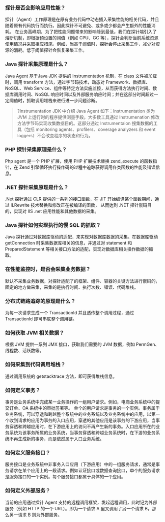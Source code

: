 ### 探针是否会影响应用性能？

探针（Agent）工作原理是在原有业务代码中动态插入采集性能的相关代码，并且随着原有代码执行而执行。因此探针不可避免、或多或少都会产生额外的性能消耗。
在业务高峰期，为了把性能问题带来的影响降到最低，我们在探针端引入了熔断机制，即根据预设置的阈值（例如 CPU、GC 等），探针会判断当前系统资源使用情况并采取相应措施。例如，当高于阈值时，探针会停止采集工作，减少对资源的消耗。低于阈值探针会恢复采集工作。



### Java 探针采集原理是什么？

Java Agent 基于Java JDK 提供的 Instrumentation 机制，在 class 文件被加载时，调用 transform 方法，通过字节码技术，动态对 Framework、数据库、NoSQL、Web Service、组件等特定方法实施监控，从而获得方法执行时间、数据库调用时间、NoSQL 响应时间以及外部服务响应时间；并在这部分时间超过一定阈值时，抓取调用堆栈来进行进一步问题诊断。

>?Instrumentation JDK 中介绍 Java Agent 如下：Instrumentation 类为 JVM 上运行时的程序提供测量手段。大多数工具通过 Instrumenation 修改方法字节码实现收集数据目的。这部分通过 Instrumentaion 搜集数据的工具（包括 monitoring agents、profilers、coverage analyzers 和 event loggers）不会改变程序的状态和行为。



### PHP 探针采集原理是什么？

Php agent 是一个 PHP 扩展，使用 PHP 扩展技术替换 zend_execute 的函数指针，在 Zend 引擎循环执行操作码的过程中追踪获得调用各类函数的性能及错误信息。



### .NET 探针采集原理是什么？

.Net 探针通过 CLR 提供的一系列的接口函数，在 JIT 开始编译某个函数期间，通过 ILRewrite 技术替换和修改正在被编译的函数， 从而达到 .NET 探针嵌码目的，实现对 IIS .net 应用性能和其他数据的采集。



### Java 探针如何实现执行的慢 SQL 的抓取？

Java 探针通过对数据库驱动的适配，来实现对数据库数据的采集。在数据库驱动 getConnection 时采集数据库相关的信息，并通过对 statement 和 PreparedStatement 等相关接口方法的适配，实现对数据库相关操作数据的抓取。



### 在性能监控时，是否会采集业务数据？

默认不采集业务数据，对探针适配了的框架、组件、容器的关键方法进行嵌码的，固定的地方做采集，采集的是执行时间、执行次数、错误、代码堆栈。



### 分布式链路追踪的原理是什么？

为每一次请求生成一个 TransactionId 并且透传整个调用过程，通过 TransactionId 即可串联整个调用链。



### 如何获取 JVM 相关数据？

根据 JVM 提供一系列 JMX 接口，获取我们需要的 JVM 数据，例如 PermGen、线程数、活跃数等。



### 如何采集到代码调用堆栈？

通过调用系统的 getstacktrace 方法，即可获得堆栈信息。



### 如何定义事务？

事务是业务系统中完成某一业务操作的一组用户请求。例如，电商业务系统中的提交订单、OA 系统中的审批签署等。
单个的用户请求是事务的一个实例。事务属于业务系统，可以穿透和跨越整个系统中的业务系统以及业务系统中的应用，以第一个收到请求的应用为事务的入口应用，穿透的其他应用是该事务的下游应用，当事务穿透和跨越应用时，在下游应用上的访问不再产生新的事务。入口应用所在的业务系统为该事务所属的业务系统，当事务穿透和跨越业务系统时，在下游的业务系统不再生成新的事务，而是依然属于入口业务系统。



### 如何定义服务接口？

服务接口是业务系统中非事务入口应用（下游应用）中的一组服务请求，通常是事务请求在某个应用上的一段请求。例如认证接口或数据查询接口，单个的服务请求是服务接口的一个实例。每个服务接口都属于具体的一个应用。



### 如何定义外部服务？

当前的应用通过探针 Agent 支持的远程调用框架，发起远程调用，此时记为外部服务（例如 HTTP 的一个 URL）。即为一个请求 A 里又调用了另一个请求 B，那么另一请求 B 则为外部服务。
